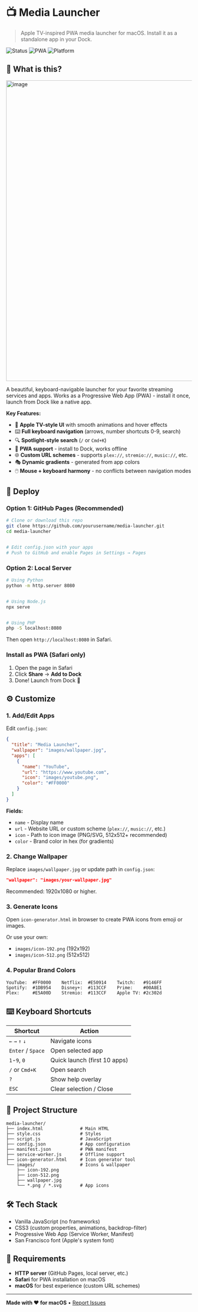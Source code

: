 # 📺 Media Launcher


> Apple TV-inspired PWA media launcher for macOS. Install it as a standalone app in your Dock.


![Status](https://img.shields.io/badge/Status-Ready-green) ![PWA](https://img.shields.io/badge/PWA-Enabled-blue) ![Platform](https://img.shields.io/badge/Platform-macOS-blue)

## 🎯 What is this?

<img width="1470" height="815" alt="image" src="https://github.com/user-attachments/assets/02d541ad-aadf-40b8-ac66-1747088b6522" />

A beautiful, keyboard-navigable launcher for your favorite streaming services and apps. Works as a Progressive Web App (PWA) - install it once, launch from Dock like a native app.


**Key Features:**
- 🎨 **Apple TV-style UI** with smooth animations and hover effects
- ⌨️ **Full keyboard navigation** (arrows, number shortcuts 0-9, search)
- 🔍 **Spotlight-style search** (`/` or `Cmd+K`)
- 📱 **PWA support** - install to Dock, works offline
- 🌐 **Custom URL schemes** - supports `plex://`, `stremio://`, `music://`, etc.
- 🎭 **Dynamic gradients** - generated from app colors
- 🖱️ **Mouse + keyboard harmony** - no conflicts between navigation modes


## 🚀 Deploy


### Option 1: GitHub Pages (Recommended)
```bash
# Clone or download this repo
git clone https://github.com/yourusername/media-launcher.git
cd media-launcher


# Edit config.json with your apps
# Push to GitHub and enable Pages in Settings → Pages
```


### Option 2: Local Server
```bash
# Using Python
python -m http.server 8080


# Using Node.js
npx serve


# Using PHP
php -S localhost:8080
```


Then open `http://localhost:8080` in Safari.


### Install as PWA (Safari only)
1. Open the page in Safari
2. Click **Share** → **Add to Dock**
3. Done! Launch from Dock 🎉


## ⚙️ Customize


### 1. Add/Edit Apps
Edit `config.json`:
```json
{
  "title": "Media Launcher",
  "wallpaper": "images/wallpaper.jpg",
  "apps": [
    {
      "name": "YouTube",
      "url": "https://www.youtube.com",
      "icon": "images/youtube.png",
      "color": "#FF0000"
    }
  ]
}
```


**Fields:**
- `name` - Display name
- `url` - Website URL or custom scheme (`plex://`, `music://`, etc.)
- `icon` - Path to icon image (PNG/SVG, 512x512+ recommended)
- `color` - Brand color in hex (for gradients)


### 2. Change Wallpaper
Replace `images/wallpaper.jpg` or update path in `config.json`:
```json
"wallpaper": "images/your-wallpaper.jpg"
```
Recommended: 1920x1080 or higher.


### 3. Generate Icons
Open `icon-generator.html` in browser to create PWA icons from emoji or images.


Or use your own:
- `images/icon-192.png` (192x192)
- `images/icon-512.png` (512x512)


### 4. Popular Brand Colors
```
YouTube:  #FF0000    Netflix:  #E50914    Twitch:   #9146FF
Spotify:  #1DB954    Disney+:  #113CCF    Prime:    #00A8E1
Plex:     #E5A00D    Stremio:  #113CCF    Apple TV: #2c302d
```


## ⌨️ Keyboard Shortcuts


| Shortcut | Action |
|----------|--------|
| `←` `→` `↑` `↓` | Navigate icons |
| `Enter` / `Space` | Open selected app |
| `1`-`9`, `0` | Quick launch (first 10 apps) |
| `/` or `Cmd+K` | Open search |
| `?` | Show help overlay |
| `ESC` | Clear selection / Close |


## 📁 Project Structure
```
media-launcher/
├── index.html              # Main HTML
├── style.css               # Styles
├── script.js               # JavaScript
├── config.json             # App configuration
├── manifest.json           # PWA manifest
├── service-worker.js       # Offline support
├── icon-generator.html     # Icon generator tool
└── images/                 # Icons & wallpaper
    ├── icon-192.png
    ├── icon-512.png
    ├── wallpaper.jpg
    └── *.png / *.svg       # App icons
```


## 🛠️ Tech Stack
- Vanilla JavaScript (no frameworks)
- CSS3 (custom properties, animations, backdrop-filter)
- Progressive Web App (Service Worker, Manifest)
- San Francisco font (Apple's system font)


## 📝 Requirements
- **HTTP server** (GitHub Pages, local server, etc.)
- **Safari** for PWA installation on macOS
- **macOS** for best experience (custom URL schemes)


---


**Made with ❤️ for macOS** • [Report Issues](https://github.com/yourusername/media-launcher/issues)
